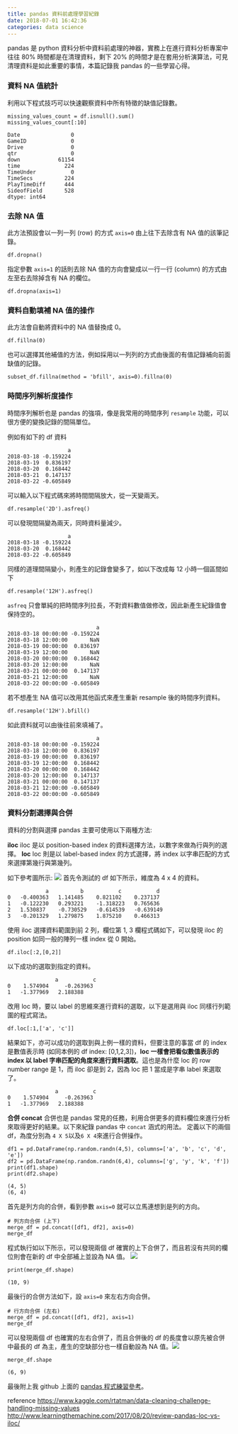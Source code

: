 ```yaml
---
title: pandas 資料前處理學習紀錄
date: 2018-07-01 16:42:36
categories: data science
---
```

pandas 是 python 資料分析中資料前處理的神器，實務上在進行資料分析專案中往往 80% 時間都是在清理資料，剩下 20% 的時間才是在套用分析演算法，可見清理資料是如此重要的事情，本篇記錄我 pandas 的一些學習心得。

### 資料 NA 值統計
利用以下程式技巧可以快速觀察資料中所有特徵的缺值記錄數。
```python=
missing_values_count = df.isnull().sum()
missing_values_count[:10]
```
```
Date                0
GameID              0
Drive               0
qtr                 0
down            61154
time              224
TimeUnder           0
TimeSecs          224
PlayTimeDiff      444
SideofField       528
dtype: int64
```
### 去除 NA 值 
此方法預設會以一列一列 (row) 的方式 ``axis=0`` 由上往下去除含有 NA 值的該筆記錄。
```python=
df.dropna()
```
指定參數 ``axis=1`` 的話則去除 NA 值的方向會變成以一行一行 (column) 的方式由左至右去除掉含有 NA 的欄位。
```python=
df.dropna(axis=1)
```
### 資料自動填補 NA 值的操作
此方法會自動將資料中的 NA 值替換成 0。
```python=
df.fillna(0)
```
也可以選擇其他補值的方法，例如採用以一列列的方式由後面的有值記錄補向前面缺值的記錄。
```python=
subset_df.fillna(method = 'bfill', axis=0).fillna(0)
```
### 時間序列解析度操作
時間序列解析也是 pandas 的強項，像是我常用的時間序列 ``resample`` 功能，可以很方便的變換記錄的間隔單位。

例如有如下的 df 資料
```
                   a
2018-03-18 -0.159224
2018-03-19  0.836197
2018-03-20  0.168442
2018-03-21  0.147137
2018-03-22 -0.605849
```
可以輸入以下程式碼來將時間間隔放大，從一天變兩天。
```python=
df.resample('2D').asfreq()
```
可以發現間隔變為兩天，同時資料量減少。
```
                   a
2018-03-18 -0.159224
2018-03-20  0.168442
2018-03-22 -0.605849
```
同樣的道理間隔變小，則產生的記錄會變多了，如以下改成每 12 小時一個區間如下
```python=
df.resample('12H').asfreq()
```
``asfreq`` 只會單純的把時間序列拉長，不對資料數值做修改，因此新產生紀錄值會保持空的。
```
                            a
2018-03-18 00:00:00 -0.159224
2018-03-18 12:00:00       NaN
2018-03-19 00:00:00  0.836197
2018-03-19 12:00:00       NaN
2018-03-20 00:00:00  0.168442
2018-03-20 12:00:00       NaN
2018-03-21 00:00:00  0.147137
2018-03-21 12:00:00       NaN
2018-03-22 00:00:00 -0.605849
```
若不想產生 NA 值可以改用其他函式來產生重新 resample 後的時間序列資料。
```python=
df.resample('12H').bfill()
```
如此資料就可以由後往前來填補了。
```
                            a
2018-03-18 00:00:00 -0.159224
2018-03-18 12:00:00  0.836197
2018-03-19 00:00:00  0.836197
2018-03-19 12:00:00  0.168442
2018-03-20 00:00:00  0.168442
2018-03-20 12:00:00  0.147137
2018-03-21 00:00:00  0.147137
2018-03-21 12:00:00 -0.605849
2018-03-22 00:00:00 -0.605849
```
### 資料分割選擇與合併
資料的分割與選擇 pandas 主要可使用以下兩種方法:

**iloc**
iloc 是以 position-based index 的資料選擇方法，以數字來做為行與列的選擇。
**loc**
loc 則是以 label-based index 的方式選擇，將 index 以字串匹配的方式來選擇第幾行與第幾列。

如下參考圖所示:
![](https://i.imgur.com/ymONgjh.png)
首先令測試的 df 如下所示，維度為 4 x 4 的資料。
```
	        a	       b	       c	       d
0	-0.400363	1.141485	0.821102	0.237137
1	-0.122230	0.293221	-1.318223	0.765636
2	1.530837	-0.730529	-0.614539	-0.639149
3	-0.201329	1.279875	1.875210	0.466313
```
使用 iloc 選擇資料範圍到前 2 列，欄位第 1, 3 欄程式碼如下，可以發現 iloc 的 position 如同一般的陣列一樣 index 從 0 開始。
```python=
df.iloc[:2,[0,2]]
```
以下成功的選取到指定的資料。
```
               a	       c
0	 1.574904     -0.263963
1	-1.377969	2.188388
```
改用 loc 時，要以 label 的思維來進行資料的選取，以下是選用與 iloc 同樣行列範圍的程式寫法。
```python=
df.loc[:1,['a', 'c']]
```
結果如下，亦可以成功的選取到與上例一樣的資料，但要注意的事當 df 的 index 是數值表示時 (如同本例的 df index: [0,1,2,3])，**loc 一樣會把看似數值表示的 index 以 label 字串匹配的角度來進行資料選取**。這也是為什麼 loc 的 row number range 是 1，而 iloc 卻是到 2，因為 loc 把 1 當成是字串 label 來選取了。
```
               a	       c
0	 1.574904     -0.263963
1	-1.377969	2.188388
```
**合併 concat**
合併也是 pandas 常見的任務，利用合併更多的資料欄位來進行分析來取得更好的結果。以下來紀錄 pandas 中 ``concat`` 涵式的用法。
定義以下的兩個 df，為度分別為 ``4 X 5``以及``6 X 4``來進行合併操作。
```python=
df1 = pd.DataFrame(np.random.randn(4,5), columns=['a', 'b', 'c', 'd', 'e'])
df2 = pd.DataFrame(np.random.randn(6,4), columns=['g', 'y', 'k', 'f'])
print(df1.shape)
print(df2.shape)
```
```
(4, 5)
(6, 4)
```
首先是列方向的合併，看到參數 ``axis=0`` 就可以立馬連想到是列的方向。
```python=
# 列方向合併 (上下)
merge_df = pd.concat([df1, df2], axis=0)
merge_df
```
程式執行如以下所示，可以發現兩個 df 確實的上下合併了，而且若沒有共同的欄位則會在新的 df 中全部補上並設為 NA 值。
![](https://i.imgur.com/bgshTCM.png)
```python=
print(merge_df.shape)
```
```
(10, 9)
```
最後行的合併方法如下，設 ``axis=0`` 來左右方向合併。
```python=
# 行方向合併 (左右)
merge_df = pd.concat([df1, df2], axis=1)
merge_df
```
可以發現兩個 df 也確實的左右合併了，而且合併後的 df 的長度會以原先被合併中最長的 df 為主，產生的空缺部分也一樣自動設為 NA 值。![](https://i.imgur.com/9UYkjqV.png)
```python=
merge_df.shape
```
```
(6, 9)
```
最後附上我 github 上面的 [pandas 程式練習參考](https://github.com/Mark1002/pandas-exercise)。

reference
https://www.kaggle.com/rtatman/data-cleaning-challenge-handling-missing-values
http://www.learningthemachine.com/2017/08/20/review-pandas-loc-vs-iloc/